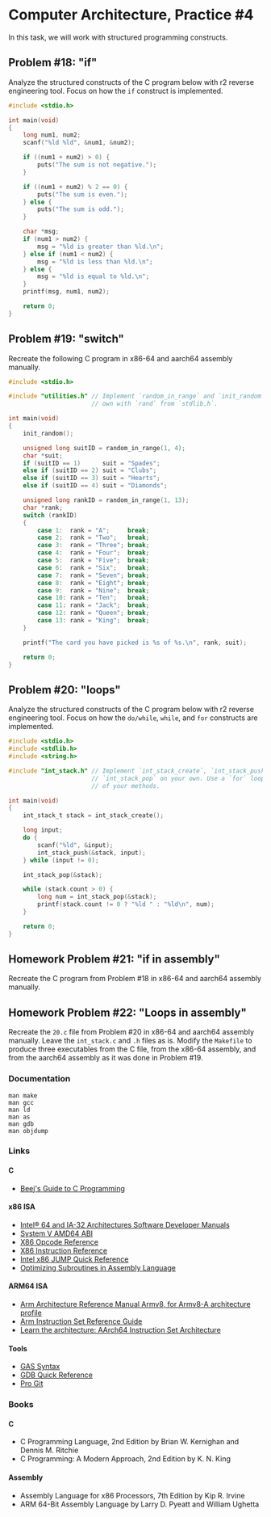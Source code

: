 Computer Architecture, Practice #4
==================================

In this task, we will work with structured programming constructs.

## Problem #18: "if"

Analyze the structured constructs of the C program below with r2 reverse
engineering tool. Focus on how the `if` construct is implemented.

```C
#include <stdio.h>

int main(void)
{
    long num1, num2;
    scanf("%ld %ld", &num1, &num2);

    if ((num1 + num2) > 0) {
        puts("The sum is not negative.");
    }

    if ((num1 + num2) % 2 == 0) {
        puts("The sum is even.");
    } else {
        puts("The sum is odd.");
    }

    char *msg;
    if (num1 > num2) {
        msg = "%ld is greater than %ld.\n";
    } else if (num1 < num2) {
        msg = "%ld is less than %ld.\n";
    } else {
        msg = "%ld is equal to %ld.\n";
    }
    printf(msg, num1, num2);

    return 0;
}
```

## Problem #19: "switch"

Recreate the following C program in x86-64 and aarch64 assembly manually.

```c
#include <stdio.h>

#include "utilities.h" // Implement `random_in_range` and `init_random` on your
                       // own with `rand` from `stdlib.h`.

int main(void)
{
    init_random();

    unsigned long suitID = random_in_range(1, 4);
    char *suit;
    if (suitID == 1)      suit = "Spades";
    else if (suitID == 2) suit = "Clubs";
    else if (suitID == 3) suit = "Hearts";
    else if (suitID == 4) suit = "Diamonds";

    unsigned long rankID = random_in_range(1, 13);
    char *rank;
    switch (rankID)
    {
        case 1:  rank = "A";     break;
        case 2:  rank = "Two";   break;
        case 3:  rank = "Three"; break;
        case 4:  rank = "Four";  break;
        case 5:  rank = "Five";  break;
        case 6:  rank = "Six";   break;
        case 7:  rank = "Seven"; break;
        case 8:  rank = "Eight"; break;
        case 9:  rank = "Nine";  break;
        case 10: rank = "Ten";   break;
        case 11: rank = "Jack";  break;
        case 12: rank = "Queen"; break;
        case 13: rank = "King";  break;
    }

    printf("The card you have picked is %s of %s.\n", rank, suit);

    return 0;
}
```

## Problem #20: "loops"

Analyze the structured constructs of the C program below with r2 reverse
engineering tool. Focus on how the `do/while`, `while`, and `for` constructs are
implemented.

```c
#include <stdio.h>
#include <stdlib.h>
#include <string.h>

#include "int_stack.h" // Implement `int_stack_create`, `int_stack_push`, and
                       // `int_stack_pop` on your own. Use a `for` loop in some
                       // of your methods.

int main(void)
{
    int_stack_t stack = int_stack_create();

    long input;
    do {
        scanf("%ld", &input);
        int_stack_push(&stack, input);
    } while (input != 0);

    int_stack_pop(&stack);

    while (stack.count > 0) {
        long num = int_stack_pop(&stack);
        printf(stack.count != 0 ? "%ld " : "%ld\n", num);
    }

    return 0;
}
```

## Homework Problem #21: "if in assembly"

Recreate the C program from Problem #18 in x86-64 and aarch64 assembly manually.

## Homework Problem #22: "Loops in assembly"

Recreate the `20.c` file from Problem #20 in x86-64 and aarch64 assembly
manually. Leave the `int_stack.c` and `.h` files as is. Modify the `Makefile`
to produce three executables from the C file, from the x86-64 assembly, and from
the aarch64 assembly as it was done in Problem #19.

### Documentation

    man make
    man gcc
    man ld
    man as
    man gdb
    man objdump

### Links

#### C

* [Beej's Guide to C Programming](https://beej.us/guide/bgc)

#### x86 ISA

* [Intel® 64 and IA-32 Architectures Software Developer Manuals](https://software.intel.com/en-us/articles/intel-sdm)
* [System V AMD64 ABI](https://software.intel.com/sites/default/files/article/402129/mpx-linux64-abi.pdf)
* [X86 Opcode Reference](http://ref.x86asm.net/index.html)
* [X86 Instruction Reference](http://www.felixcloutier.com/x86)
* [Intel x86 JUMP Quick Reference](http://www.unixwiz.net/techtips/x86-jumps.html)
* [Optimizing Subroutines in Assembly Language](http://www.agner.org/optimize/optimizing_assembly.pdf)

#### ARM64 ISA

* [Arm Architecture Reference Manual Armv8, for Armv8-A architecture profile](https://developer.arm.com/documentation/ddi0487/latest)
* [Arm Instruction Set Reference Guide](https://developer.arm.com/documentation/100076/0100/a64-instruction-set-reference)
* [Learn the architecture: AArch64 Instruction Set Architecture](https://developer.arm.com/documentation/102374/0101)

#### Tools

* [GAS Syntax](https://en.wikibooks.org/wiki/X86_Assembly/GAS_Syntax)
* [GDB Quick Reference](https://users.ece.utexas.edu/~adnan/gdb-refcard.pdf)
* [Pro Git](https://git-scm.com/book/en/v2)

### Books

#### C

* C Programming Language, 2nd Edition by Brian W. Kernighan and Dennis M. Ritchie
* C Programming: A Modern Approach, 2nd Edition by K. N. King

#### Assembly

* Assembly Language for x86 Processors, 7th Edition by Kip R. Irvine
* ARM 64-Bit Assembly Language by Larry D. Pyeatt and William Ughetta

